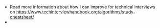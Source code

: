 - Read more information about how I can improve for technical interviews on https://www.techinterviewhandbook.org/algorithms/study-cheatsheet/
-
